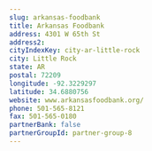 ```yaml
---
slug: arkansas-foodbank
title: Arkansas Foodbank
address: 4301 W 65th St
address2: 
cityIndexKey: city-ar-little-rock
city: Little Rock
state: AR
postal: 72209
longitude: -92.3229297
latitude: 34.6880756
website: www.arkansasfoodbank.org/
phone: 501-565-8121
fax: 501-565-0180
partnerBank: false
partnerGroupId: partner-group-8
---
```

